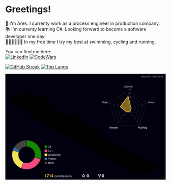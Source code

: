 # Greetings!

👋 I'm Arek. I currenty work as a process engineer in production company.  
📚 I'm currenty learning C#. Looking forward to become a software developer one day!  
🏊‍♀️🚴‍♂️🏃‍♂️ In my free time I try my best at swimming, cycling and running.  


<!---
Languages and tech stack: (tech stack or tools?)
![cccs](https://user-images.githubusercontent.com/98057823/228654478-862b65a2-9b92-4cf9-8e56-efb4bf2ae58b.png)
--->


<!--- icons: 40x40 --->
You can find me here:  
[![LinkedIn](https://user-images.githubusercontent.com/98057823/208238608-54e3bfff-23a2-4716-a42f-1f7a04860b2b.png)](https://www.linkedin.com/in/arekjg/)
[![CodeWars](https://user-images.githubusercontent.com/98057823/208774875-f3fa5b2c-ab07-4c98-84a3-a5e5a49cd8db.png)](https://www.codewars.com/users/arekjg)

[![GitHub Streak](https://streak-stats.demolab.com?user=arekjg&theme=dark&border_radius=5)](https://git.io/streak-stats)
[![Top Langs](https://github-readme-stats.vercel.app/api/top-langs/?username=arekjg&theme=dark&layout=compact&langs_count=10)](https://github.com/anuraghazra/github-readme-stats)


![](./profile-3d-contrib/profile-night-rainbow.svg)
